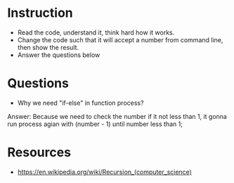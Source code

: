 ﻿# Instruction
* Read the code, understand it, think hard how it works.
* Change the code such that it will accept a number from command line, then show the result.
* Answer the questions below

# Questions
* Why we need "if-else" in function process?


Answer: Because we need to check the number if it not less than 1, it gonna run process agian with (number - 1) until number less than 1;


# Resources
* https://en.wikipedia.org/wiki/Recursion_(computer_science)